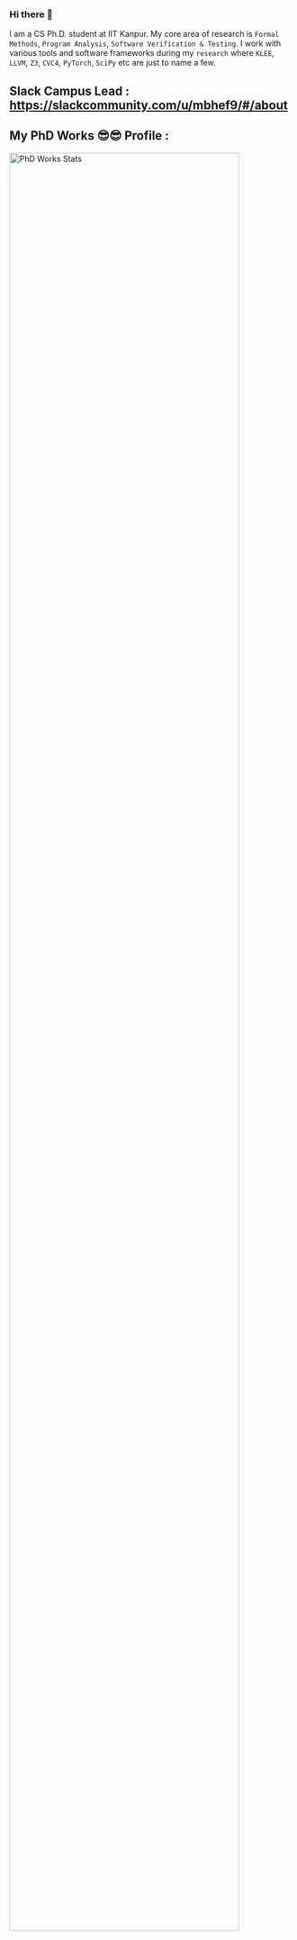 ### Hi there 👋

I am a CS Ph.D. student at IIT Kanpur. My core area of research is `Formal Methods`, `Program Analysis`, `Software Verification & Testing`. I work with various tools
and software frameworks during my `research` where `KLEE`, `LLVM`, `Z3`, `CVC4`, `PyTorch`, `SciPy` etc are just to name a few. 

## Slack Campus Lead : https://slackcommunity.com/u/mbhef9/#/about 

## My PhD Works 😎😎 Profile :
<a href="https://github.com/lahiri-phdworks">
 <img align="center"  height="90%" width="90%" src="https://github-readme-stats.vercel.app/api?username=lahiri-phdworks&show_icons=true&theme=dark&line_height=20" alt="PhD Works Stats"/>
</a>
<div align="center">
